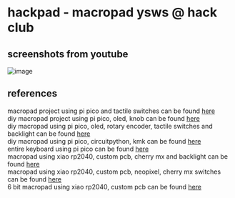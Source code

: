 # hackpad - macropad ysws @ hack club

## screenshots from youtube
![image](https://github.com/user-attachments/assets/1dcfdfc5-468c-407b-b2a1-4ed6077945dc)

## references
macropad project using pi pico and tactile switches can be found [here](https://www.instructables.com/Infinity-Macro-Pad-Using-Pi-Pico/) <br>
diy macropad project using pi pico, oled, knob can be found [here](https://www.hackster.io/spin5099/macropad-diy-a5d78e) <br>
diy macropad using pi pico, oled, rotary encoder, tactile switches and backlight can be found [here](https://www.youtube.com/watch?v=7hYTQY_3xUc) <br>
diy macropad using pi pico, circuitpython, kmk can be found [here](https://sanderg.nl/en/posts/3d-printed-hand-wired-macro-pad-with-raspberry-pi-pico-kmk-&-circuitpython/) <br>
entire keyboard using pi pico can be found [here](https://www.tomshardware.com/news/env-kb-raspberry-pi-pico-mechanical-keyboard) <br>
macropad using xiao rp2040, custom pcb, cherry mx and backlight can be found [here](https://palmacas.com/macroboard-design/) <br>
macropad using xiao rp2040, custom pcb, neopixel, cherry mx switches can be found [here](https://www.thingiverse.com/thing:6255071) <br>
6 bit macropad using xiao rp2040, custom pcb can be found [here](https://www.hackster.io/naveenbskumar/6-bit-macropad-33588d)
